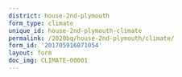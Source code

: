 ```yaml
---
district: house-2nd-plymouth
form_type: climate
unique_id: house-2nd-plymouth-climate
permalink: /2020bq/house-2nd-plymouth/climate/
form_id: '201705916871054'
layout: form
doc_img: CLIMATE-00001
---
```

